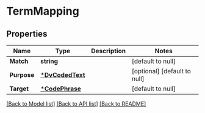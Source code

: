 # TermMapping

## Properties
Name | Type | Description | Notes
------------ | ------------- | ------------- | -------------
**Match** | **string** |  | [default to null]
**Purpose** | [***DvCodedText**](DvCodedText.md) |  | [optional] [default to null]
**Target** | [***CodePhrase**](CodePhrase.md) |  | [default to null]

[[Back to Model list]](../README.md#documentation-for-models) [[Back to API list]](../README.md#documentation-for-api-endpoints) [[Back to README]](../README.md)

